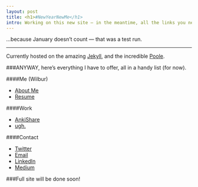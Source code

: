 ```yaml
---
layout: post
title: <h1>#NewYearNewMe</h1>
intro: Working on this new site — in the meantime, all the links you need are in this post. 
---
```


…because January doesn’t count — that was a test run. 

----

Currently hosted on the amazing [Jekyll](http://jekyllrb.com), and the incredible [Poole](https://github.com/poole/poole). 

###ANYWAY, here’s everything I have to offer, all in a handy list (for now).

####Me (Wilbur)
* [About Me](https://medium.com/@wilburchen/about-me-d1daf69ffb01#.mq33u2p0u)
* [Resume](https://wilburchen.com/public/wilbur_chen_resume.pdf)

####Work
* [AnkiShare](https://medium.com/@wilburchen/ankishare-425098a86422#.761a7k8cw)
* [ugh.](https://medium.com/@wilburchen/ugh-9c14dfe7a33d#.xaobj3eo3)

####Contact
* [Twitter](http://twitter.com/wilbtweet)
* [Email](mailto@wilburchen1@gmail.com)
* [LinkedIn](https://www.linkedin.com/in/wilburchen)
* [Medium](https://medium.com/@wilburchen)


###Full site will be done soon! 
